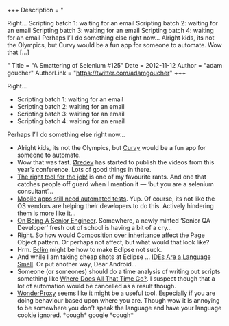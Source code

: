 +++
Description = "<p>Right… Scripting batch 1: waiting for an email Scripting batch 2: waiting for an email Scripting batch 3: waiting for an email Scripting batch 4: waiting for an email Perhaps I’ll do something else right now… Alright kids, its not the Olympics, but Curvy would be a fun app for someone to automate. Wow that […]</p>"
Title = "A Smattering of Selenium #125"
Date = 2012-11-12
Author = "adam goucher"
AuthorLink = "https://twitter.com/adamgoucher"
+++

<p>Right&#8230;</p>
<ul>
<li>Scripting batch 1: waiting for an email</li>
<li>Scripting batch 2: waiting for an email</li>
<li>Scripting batch 3: waiting for an email</li>
<li>Scripting batch 4: waiting for an email</li>
</ul>
<p>Perhaps I&#8217;ll do something else right now&#8230;</p>
<ul>
<li>Alright kids, its not the Olympics, but <a href="http://www.flaminglunchbox.net/curvy">Curvy</a> would be a fun app for someone to automate.</li>
<li>Wow that was fast. <a href="http://vimeo.com/user4280938">Øredev</a> has started to publish the videos from this year&#8217;s conference. Lots of good things in there.</li>
<li><a href="http://www.theautomatedtester.co.uk/blog/2012/the-right-tool-for-the-job.html">The right tool for the job!</a> is one of my favourite rants. And one that catches people off guard when I mention it &#8212; &#8216;but you are a selenium consultant&#8217;&#8230;</li>
<li><a href="http://watirmelon.com/2012/10/16/mobile-apps-still-need-automated-tests/">Mobile apps still need automated tests</a>. Yup. Of course, its not like the OS vendors are helping their developers to do this. Actively hindering them is more like it&#8230;</li>
<li><a href="http://www.kitchensoap.com/2012/10/25/on-being-a-senior-engineer/">On Being A Senior Engineer</a>. Somewhere, a newly minted &#8216;Senior QA Developer&#8217; fresh out of school is having a bit of a cry&#8230;</li>
<li>Right. So how would <a href="https://en.wikipedia.org/wiki/Composition_over_inheritance">Composition over inheritance</a> affect the Page Object pattern. Or perhaps not affect, but what would that look like?</li>
<li>Hrm. <a href="http://eclim.org">Eclim</a> might be how to make Eclipse not suck.</li>
<li>And while I am taking cheap shots at Eclipse &#8230; <a href="http://www.recursivity.com/blog/2012/10/28/ides-are-a-language-smell/">IDEs Are a Language Smell</a>. Or put another way, Dear Android&#8230;</li>
<li>Someone (or someones) should do a time analysis of writing out scripts something like <a href="http://www.developsense.com/blog/2012/10/where-does-all-that-time-go/">Where Does All That Time Go?</a>. I suspect though that a lot of automation would be cancelled as a result though.</li>
<li><a href="https://wonderproxy.com">WonderProxy</a> seems like it might be a useful tool. Especially if you are doing behaviour based upon where you are. Though wow it is annoying to be somewhere you don&#8217;t speak the language and have your language cookie ignored. *cough* google *cough*</li>
</ul>

